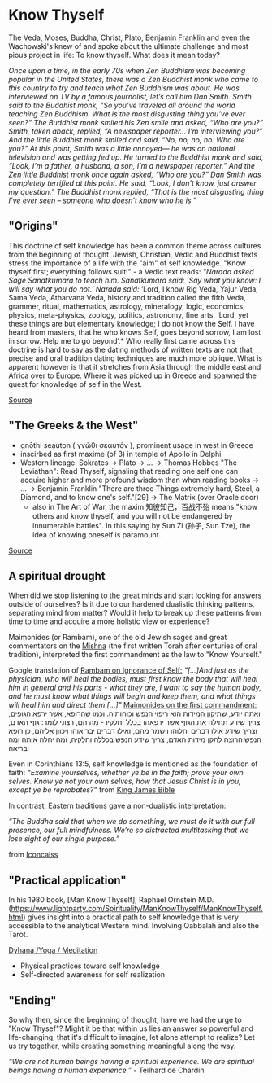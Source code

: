 # Know Thyself
The Veda, Moses, Buddha, Christ, Plato, Benjamin Franklin and even the Wachowski's knew of and spoke about the ultimate challenge and most pious project in life: To know thyself.
What does it mean today?

*Once upon a time, in the early 70s when Zen Buddhism was becoming popular in the United States, there was a Zen Buddhist monk who came to this country to try and teach what Zen Buddhism was about. He was interviewed on TV by a famous journalist, let’s call him Dan Smith. Smith said to the Buddhist monk, “So you’ve traveled all around the world teaching Zen Buddhism. What is the most disgusting thing you’ve ever seen?” The Buddhist monk smiled his Zen smile and asked, “Who are you?” Smith, taken aback, replied, “A newspaper reporter… I’m interviewing you?” And the little Buddhist monk smiled and said, “No, no, no, no. Who are you?” At this point, Smith was a little annoyed— he was on national television and was getting fed up. He turned to the Buddhist monk and said, “Look, I’m a father, a husband, a son, I’m a newspaper reporter.” And the Zen little Buddhist monk once again asked, “Who are you?” Dan Smith was completely terrified at this point. He said, “Look, I don’t know, just answer my question.” The Buddhist monk replied, “That is the most disgusting thing I’ve ever seen – someone who doesn’t know who he is.”*

## "Origins"
This doctrine of self knowledge has been a common theme across cultures from the beginning of thought. Jewish, Christian, Vedic and Buddhist texts stress the importance of a life with the "aim" of self knowledge.
"Know thyself first; everything follows suit!" - a Vedic text reads:
*"Narada asked Sage Sanatkumara to teach him.
Sanatkumara said: ‘Say what you know: I will say what you do not.’
Narada said:* ‘Lord, I know Rig Veda, Yajur Veda, Sama Veda, Atharvana Veda, history and tradition called the fifth Veda, grammer, ritual, mathematics, astrology, mineralogy, logic, economics, physics, meta-physics, zoology, politics, astronomy, fine arts. ‘Lord, yet these things are but elementary knowledge; I do not know the Self. I have heard from masters, that he who knows Self, goes beyond sorrow, I am lost in sorrow. Help me to go beyond’.*
Who really first came across this doctrine is hard to say as the dating methods of written texts are not that precise and oral tradition dating techniques are much more oblique.
What is apparent however is that it stretches from Asia through the middle east and Africa over to Europe. Where it was picked up in Greece and spawned the quest for knowledge of self in the West.

[Source](https://tamilandvedas.com/tag/know-thyself/)

## "The Greeks & the West"
- gnōthi seauton ( γνῶθι σεαυτόν ), prominent usage in west in Greece
- inscirbed as first maxime (of 3) in temple of Apollo in Delphi
- Western lineage: Sokrates -> Plato -> ... -> Thomas Hobbes "The Leviathan": Read Thyself, signaling that reading one self one can acquire higher and more profound wisdom than when reading books ->
... -> Benjamin Franklin "There are three Things extremely hard, Steel, a Diamond, and to know one's self."[29] -> The Matrix (over Oracle door)
  - also in The Art of War, the maxim 知彼知己，百战不殆 means "know others and know thyself, and you will not be endangered by innumerable battles". In this saying by Sun Zi (孙子, Sun Tze), the idea of knowing oneself is paramount.

[Source](https://en.wikipedia.org/wiki/Know_thyself) 

## A spiritual drought

When did we stop listening to the great minds and start looking for answers outside of ourselves? Is it due to our hardened dualistic thinking patterns, separating mind from matter? Would it help to break up these patterns from time to time and acquire a more holistic view or experience?

Maimonides (or Rambam), one of the old Jewish sages and great commentators on the [Mishna](https://en.wikipedia.org/wiki/Mishna) (the first written Torah after centuries of oral tradition), interpreted the first commandment as the law to "Know Yourself."

Google translation of [Rambam on Ignorance of Self:](http://www.mesora.org/KnowThyself.html)
*"[...]And just as the physician, who will heal the bodies, must first know the body that will heal him in general and his parts - what they are, I want to say the human body, and he must know what things will begin and keep them, and what things will heal him and direct them [...]"*
[Maimonides on the first commandment:](https://torah.org/learning/mlife-ch1law1/)
ואתה יודע, שתיקון המידות הוא ריפוי הנפש וכוחותיה. וכמו שהרופא, אשר ירפא הגופים, צריך שידע תחילה את הגוף אשר ירפאהו בכלל וחלקיו - מה הם, רצוני לומר: גוף האדם, וצריך שידע אילו דברים יחלוהו וישמר מהם, ואילו דברים יבריאוהו ויכוון אליהם, כן רופא הנפש הרוצה לתקן מידות האדם, צריך שידע הנפש בכללה וחלקיה, ומה יחלה אותה ומה יבריאה

Even in Corinthians 13:5, self knowledge is mentioned as the foundation of faith:
*“Examine yourselves, whether ye be in the faith; prove your own selves. Know ye not your own selves, how that Jesus Christ is in you, except ye be reprobates?”*
from [King James Bible](https://www.kingjamesbibleonline.org/2-Corinthians-13-5/)

In contrast, Eastern traditions gave a non-dualistic interpretation:

*“The Buddha said that when we do something, we must do it with our full presence, our full mindfulness. We’re so distracted multitasking that we lose sight of our single purpose.”*

from [Iconcalss](https://iconoclasses.com/2019/09/20/socrates-and-buddha-know-thyself/)

## "Practical application"

In his 1980 book, [Man Know Thyself], Raphael Ornstein M.D.(https://www.lightparty.com/Spirituality/ManKnowThyself/ManKnowThyself.html)
gives insight into a practical path to self knowledge that is very accessible to the analytical Western mind. Involving Qabbalah and also the Tarot.

[Dyhana /Yoga / Meditation](https://en.wikipedia.org/wiki/Dhy%C4%81na_in_Hinduism)
- Physical practices toward self knowledge
- Self-directed awareness for self realization

## "Ending"
So why then, since the beginning of thought, have we had the urge to "Know Thysef"? Might it be that within us lies an answer so powerful and life-changing, that it's difficult to imagine, let alone attempt to realize? Let us try together, while creating something meaningful along the way.

*“We are not human beings having a spiritual experience. We are spiritual beings having a human experience.”* - Teilhard de Chardin

